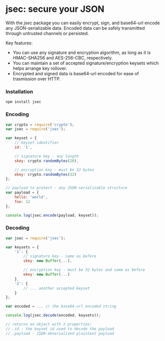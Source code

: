 jsec: secure your JSON
====

With the *jsec* package you can easily encrypt, sign, and base64-url encode any JSON-serializable data. Encoded data can be safely transmitted through untrusted channels or persisted. 

Key features: 

* You can use any signature and encryption algorithm, as long as it is HMAC-SHA256 and AES-256-CBC, respectively.
* You can maintain a set of accepted signature/encryption keysets which helps arrange key rollover.
* Encrypted and signed data is base64-url encoded for ease of trasmission over HTTP.

### Installation

```
npm install jsec
```

### Encoding

```javascript
var crypto = require('crypto');
var jsec = require('jsec');

var keyset = {
    // keyset identifier
    id: '1',

    // signature key - any length
    skey: crypto.randomBytes(20),

    // encryption key - must be 32 bytes
    ekey: crypto.randomBytes(32)
};

// payload to protect - any JSON-serializable structure
var payload = {
    hello: 'world',
    foo: 12
};

console.log(jsec.encode(payload, keyset));
```

### Decoding

```javascript
var jsec = require('jsec');

var keysets = {
    '1': {
        // signature key - same as before
        skey: new Buffer(...),

        // encryption key - must be 32 bytes and same as before
        ekey: new Buffer(...)
    },
    '2': {
        // ... another accepted keyset 
    }
};

var encoded = ... // the base64-url encoded string 

console.log(jsec.decode(encoded, keysets));

// returns an object with 2 properties: 
// .id - the keyset id used to decode the payload
// .payload - JSON-deserialized plaintext payload
```
